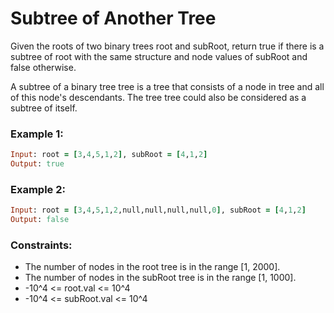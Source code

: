 # Subtree of Another Tree

Given the roots of two binary trees root and subRoot, return true if there is a subtree of root with the same structure and node values of subRoot and false otherwise.

A subtree of a binary tree tree is a tree that consists of a node in tree and all of this node's descendants. The tree tree could also be considered as a subtree of itself.

### Example 1:
```ruby
Input: root = [3,4,5,1,2], subRoot = [4,1,2]
Output: true
```
### Example 2:
```ruby
Input: root = [3,4,5,1,2,null,null,null,null,0], subRoot = [4,1,2]
Output: false
```
### Constraints:

- The number of nodes in the root tree is in the range [1, 2000].
- The number of nodes in the subRoot tree is in the range [1, 1000].
- -10^4 <= root.val <= 10^4
- -10^4 <= subRoot.val <= 10^4